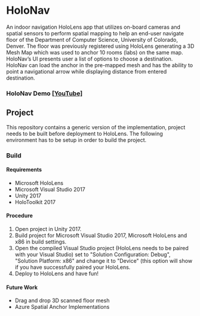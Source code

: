 # HoloNav

An indoor navigation HoloLens app that utilizes on-board cameras and spatial sensors to perform spatial mapping to help an end-user navigate floor of the Department of Computer Science, University of Colorado, Denver. The floor was previously registered using HoloLens generating a 3D Mesh Map which was used to anchor 10 rooms (labs) on the same map. HoloNav’s UI presents user a list of options to choose a destination. HoloNav can load the anchor in the pre-mapped mesh and has the ability to point a navigational arrow while displaying distance from entered destination. 

### HoloNav Demo [[YouTube]](https://www.youtube.com/watch?v=TjUGAx9mPPo)

## Project

This repository contains a generic version of the implementation, project needs to be built before deployment to HoloLens. The following environment has to be setup in order to build the project. 

### Build
#### Requirements
- Microsoft HoloLens 
- Microsoft Visual Studio 2017
- Unity 2017
- HoloToolkit 2017

#### Procedure
1. Open project in Unity 2017.
2. Build project for Microsoft Visual Studio 2017, Microsoft HoloLens and x86 in build settings. 
3. Open the compiled Visual Studio project (HoloLens needs to be paired with your Visual Studio) set to "Solution Configuration: Debug", "Solution Platform: x86" and change it to "Device" (this option will show if you have successfully paired your HoloLens. 
4. Deploy to HoloLens and have fun!

#### Future Work

- Drag and drop 3D scanned floor mesh
- Azure Spatial Anchor Implementations
